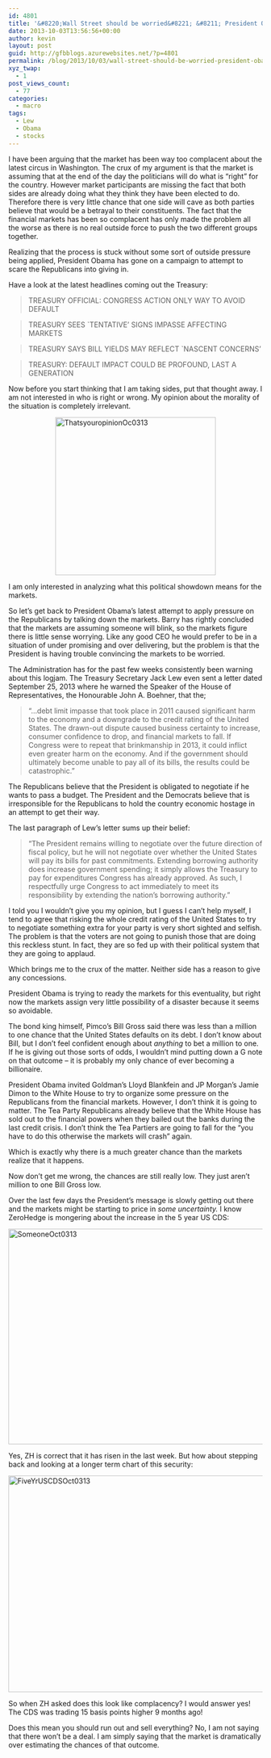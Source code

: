 ```yaml
---
id: 4801
title: '&#8220;Wall Street should be worried&#8221; &#8211; President Obama'
date: 2013-10-03T13:56:56+00:00
author: kevin
layout: post
guid: http://gfbblogs.azurewebsites.net/?p=4801
permalink: /blog/2013/10/03/wall-street-should-be-worried-president-obama/
xyz_twap:
  - 1
post_views_count:
  - 77
categories:
  - macro
tags:
  - Lew
  - Obama
  - stocks
---
```

I have been arguing that the market has been way too complacent about the latest circus in Washington. The crux of my argument is that the market is assuming that at the end of the day the politicians will do what is &#8220;right&#8221; for the country. However market participants are missing the fact that both sides are already doing what they think they have been elected to do. Therefore there is very little chance that one side will cave as both parties believe that would be a betrayal to their constituents. The fact that the financial markets has been so complacent has only made the problem all the worse as there is no real outside force to push the two different groups together.

Realizing that the process is stuck without some sort of outside pressure being applied, President Obama has gone on a campaign to attempt to scare the Republicans into giving in. 

Have a look at the latest headlines coming out the Treasury:

> TREASURY OFFICIAL: CONGRESS ACTION ONLY WAY TO AVOID DEFAULT
  
> TREASURY SEES \`TENTATIVE&#8217; SIGNS IMPASSE AFFECTING MARKETS
  
> TREASURY SAYS BILL YIELDS MAY REFLECT \`NASCENT CONCERNS&#8217;
  
> TREASURY: DEFAULT IMPACT COULD BE PROFOUND, LAST A GENERATION

Now before you start thinking that I am taking sides, put that thought away. I am not interested in who is right or wrong. My opinion about the morality of the situation is completely irrelevant. 

<img style="display:block; margin-left:auto; margin-right:auto;" src="http://themacrotourist.com/blogs/2013/10/ThatsyouropinionOc0313.jpg" alt="ThatsyouropinionOc0313" title="ThatsyouropinionOc0313.jpg" border="0" width="318" height="313" />

I am only interested in analyzing what this political showdown means for the markets.

So let&#8217;s get back to President Obama&#8217;s latest attempt to apply pressure on the Republicans by talking down the markets. Barry has rightly concluded that the markets are assuming someone will blink, so the markets figure there is little sense worrying. Like any good CEO he would prefer to be in a situation of under promising and over delivering, but the problem is that the President is having trouble convincing the markets to be worried.

The Administration has for the past few weeks consistently been warning about this logjam. The Treasury Secretary Jack Lew even sent a letter dated September 25, 2013 where he warned the Speaker of the House of Representatives, the Honourable John A. Boehner, that the;

> &#8220;…debt limit impasse that took place in 2011 caused significant harm to the economy and a downgrade to the credit rating of the United States. The drawn-out dispute caused business certainty to increase, consumer confidence to drop, and financial markets to fall. If Congress were to repeat that brinkmanship in 2013, it could inflict even greater harm on the economy. And if the government should ultimately become unable to pay all of its bills, the results could be catastrophic.&#8221; 

The Republicans believe that the President is obligated to negotiate if he wants to pass a budget. The President and the Democrats believe that is irresponsible for the Republicans to hold the country economic hostage in an attempt to get their way.

The last paragraph of Lew&#8217;s letter sums up their belief:

> &#8220;The President remains willing to negotiate over the future direction of fiscal policy, but he will not negotiate over whether the United States will pay its bills for past commitments. Extending borrowing authority does increase government spending; it simply allows the Treasury to pay for expenditures Congress has already approved. As such, I respectfully urge Congress to act immediately to meet its responsibility by extending the nation&#8217;s borrowing authority.&#8221; 

I told you I wouldn&#8217;t give you my opinion, but I guess I can&#8217;t help myself, I tend to agree that risking the whole credit rating of the United States to try to negotiate something extra for your party is very short sighted and selfish. The problem is that the voters are not going to punish those that are doing this reckless stunt. In fact, they are so fed up with their political system that they are going to applaud.

Which brings me to the crux of the matter. Neither side has a reason to give any concessions. 

President Obama is trying to ready the markets for this eventuality, but right now the markets assign very little possibility of a disaster because it seems so avoidable. 

The bond king himself, Pimco&#8217;s Bill Gross said there was less than a million to one chance that the United States defaults on its debt. I don&#8217;t know about Bill, but I don&#8217;t feel confident enough about _anything_ to bet a million to one. If he is giving out those sorts of odds, I wouldn&#8217;t mind putting down a G note on that outcome &#8211; it is probably my only chance of ever becoming a billionaire.

President Obama invited Goldman&#8217;s Lloyd Blankfein and JP Morgan&#8217;s Jamie Dimon to the White House to try to organize some pressure on the Republicans from the financial markets. However, I don&#8217;t think it is going to matter. The Tea Party Republicans already believe that the White House has sold out to the financial powers when they bailed out the banks during the last credit crisis. I don&#8217;t think the Tea Partiers are going to fall for the &#8220;you have to do this otherwise the markets will crash&#8221; again.

Which is exactly why there is a much greater chance than the markets realize that it happens.

Now don&#8217;t get me wrong, the chances are still really low. They just aren&#8217;t million to one Bill Gross low. 

Over the last few days the President&#8217;s message is slowly getting out there and the markets might be starting to price in _some uncertainty._ I know ZeroHedge is mongering about the increase in the 5 year US CDS:

<img style="display:block; margin-left:auto; margin-right:auto;" src="http://themacrotourist.com/blogs/2013/10/SomeoneOct0313.jpg" alt="SomeoneOct0313" title="SomeoneOct0313.jpg" border="0" width="600" height="427" />

Yes, ZH is correct that it has risen in the last week. But how about stepping back and looking at a longer term chart of this security:

<img style="display:block; margin-left:auto; margin-right:auto;" src="http://themacrotourist.com/blogs/2013/10/FiveYrUSCDSOct0313.gif" alt="FiveYrUSCDSOct0313" title="FiveYrUSCDSOct0313.gif" border="0" width="600" height="429" />

So when ZH asked does this look like complacency? I would answer yes! The CDS was trading 15 basis points higher 9 months ago!

Does this mean you should run out and sell everything? No, I am not saying that there won&#8217;t be a deal. I am simply saying that the market is dramatically over estimating the chances of that outcome.